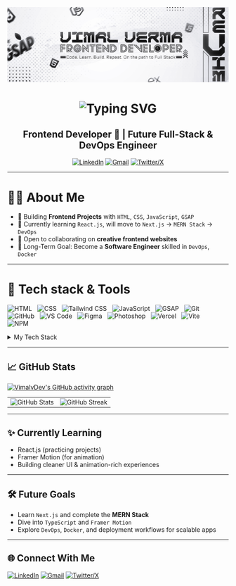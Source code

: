 <!-- Banner -->
<p align="center">
  <img src="IMGs/GITHUB-BANNER.png" alt="GitHub Banner" />
</p>

<!-- Typing header -->
<h1 align="center">
  <img src="https://readme-typing-svg.demolab.com?font=Fira+Code&weight=600&size=30&pause=500&color=e5e5e5&width=340&height=45&lines=Hi,+I'm+Vimal+Verma" alt="Typing SVG" />
</h1>

<h2 align="center">Frontend Developer 🎨 | Future Full-Stack & DevOps Engineer</h2>

<!-- Socials -->
<p align="center">
  <a href="https://www.linkedin.com/in/vimalvermadev/" target="_blank"><img src="https://skillicons.dev/icons?i=linkedin" alt="LinkedIn" /></a>
  <a href="mailto:vimalverma8287@gmail.com" target="_blank"><img src="https://skillicons.dev/icons?i=gmail" alt="Gmail" /></a>
  <a href="https://x.com/VimalvDeveloper" target="_blank"><img src="https://skillicons.dev/icons?i=twitter" alt="Twitter/X" /></a>
</p>

---

# 👨‍💻 About Me  

- 🎯 Building **Frontend Projects** with `HTML`, `CSS`, `JavaScript`, `GSAP`
- 🌱 Currently learning `React.js`, will move to `Next.js` → `MERN Stack` → `DevOps`
- 🤝 Open to collaborating on **creative frontend websites**
- 🧠 Long-Term Goal: Become a **Software Engineer** skilled in `DevOps`, `Docker`

---

<h1>🚀 Tech stack & Tools</h1>

<p align="left">
  <img src="https://skillicons.dev/icons?i=html" alt="HTML" style="margin-right: 8px;" />
  <img src="https://skillicons.dev/icons?i=css" alt="CSS" style="margin-right: 8px;" />
  <img src="https://skillicons.dev/icons?i=tailwind" alt="Tailwind CSS" style="margin-right: 8px;" />
  <img src="https://skillicons.dev/icons?i=js" alt="JavaScript" style="margin-right: 8px;" />
  <img src="https://skills.syvixor.com/api/icons?i=gsap" alt="GSAP" style="margin-right: 8px;" />
  <img src="https://skillicons.dev/icons?i=git" alt="Git" style="margin-right: 8px;" />
  <img src="https://skillicons.dev/icons?i=github" alt="GitHub" style="margin-right: 8px;" />
  <img src="https://skillicons.dev/icons?i=vscode" alt="VS Code" style="margin-right: 8px;" />
  <img src="https://skillicons.dev/icons?i=figma" alt="Figma" style="margin-right: 8px;" />
  <img src="https://skills.syvixor.com/api/icons?i=adobephotoshop" alt="Photoshop" style="margin-right: 8px;" />
  <img src="https://skillicons.dev/icons?i=vercel" alt="Vercel" style="margin-right: 8px;" />
  <img src="https://skillicons.dev/icons?i=vite" alt="Vite" style="margin-right: 8px;" />
  <img src="https://skillicons.dev/icons?i=npm" alt="NPM" style="margin-right: 8px;" />
    
</p>

<details>
  <summary>My Tech Stack</summary>

  ### 🖥️ Languages
  - HTML, CSS, JavaScript

  ### ⚛️ Frameworks & Libraries
  - Tailwind CSS
  - GSAP, Lenis

  ### 🛠️ Tools
  - Git & GitHub
  - VS Code
  - Figma, Photoshop
  - Vercel, Vite, NPM
</details>

---

## 📈 GitHub Stats

[![VimalvDev's GitHub activity graph](https://github-readme-activity-graph.vercel.app/graph?username=VimalvDev&bg_color=00000000&color=cccccc&line=ffffff&point=1e90ff&title_color=ffffff&hide_border=true)](https://github.com/Ashutosh00710/github-readme-activity-graph)

<table>
  <tr>
    <td>
      <img src="https://github-readme-stats.vercel.app/api?username=VimalvDev&show_icons=true&title_color=ffffff&text_color=cccccc&icon_color=ffffff&bg_color=00000000&border_color=00000000&hide_border=true" alt="GitHub Stats" />
    </td>
    <td>
      <img src="https://streak-stats.demolab.com/?user=VimalvDev&background=00000000&hide_border=true&ring=ffffff&fire=ffffff&currStreakNum=ffffff&currStreakLabel=cccccc&sideLabels=cccccc&sideNums=cccccc&dates=cccccc" alt="GitHub Streak" />
    </td>
  </tr>
</table>

---

## ✨ Currently Learning

- React.js (practicing projects)
- Framer Motion (for animation)
- Building cleaner UI & animation-rich experiences

---

## 🛠️ Future Goals
- Learn `Next.js` and complete the **MERN Stack**
- Dive into `TypeScript` and `Framer Motion`
- Explore `DevOps`, `Docker`, and deployment workflows for scalable apps

---

## 🌐 Connect With Me
<p align="left">
  <a href="https://www.linkedin.com/in/vimalvermadev/" target="_blank"><img src="https://skillicons.dev/icons?i=linkedin" alt="LinkedIn" /></a>
  <a href="mailto:vimalverma8287@gmail.com" target="_blank"><img src="https://skillicons.dev/icons?i=gmail" alt="Gmail" /></a>
  <a href="https://x.com/VimalvDeveloper" target="_blank"><img src="https://skillicons.dev/icons?i=twitter" alt="Twitter/X" /></a>
</p>
